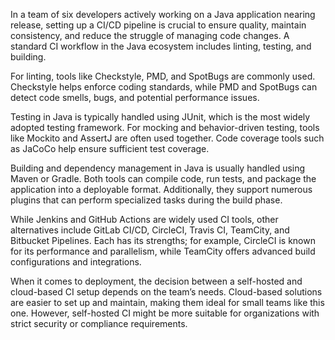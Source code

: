 In a team of six developers actively working on a Java application nearing release, setting up a CI/CD pipeline is crucial to ensure quality, maintain consistency, and reduce the struggle of managing code changes. A standard CI workflow in the Java ecosystem includes linting, testing, and building.

For linting, tools like Checkstyle, PMD, and SpotBugs are commonly used. Checkstyle helps enforce coding standards, while PMD and SpotBugs can detect code smells, bugs, and potential performance issues.

Testing in Java is typically handled using JUnit, which is the most widely adopted testing framework. For mocking and behavior-driven testing, tools like Mockito and AssertJ are often used together. Code coverage tools such as JaCoCo help ensure sufficient test coverage.

Building and dependency management in Java is usually handled using Maven or Gradle. Both tools can compile code, run tests, and package the application into a deployable format. Additionally, they support numerous plugins that can perform specialized tasks during the build phase.

While Jenkins and GitHub Actions are widely used CI tools, other alternatives include GitLab CI/CD, CircleCI, Travis CI, TeamCity, and Bitbucket Pipelines. Each has its strengths; for example, CircleCI is known for its performance and parallelism, while TeamCity offers advanced build configurations and integrations.

When it comes to deployment, the decision between a self-hosted and cloud-based CI setup depends on the team’s needs. Cloud-based solutions are easier to set up and maintain, making them ideal for small teams like this one. However, self-hosted CI might be more suitable for organizations with strict security or compliance requirements.